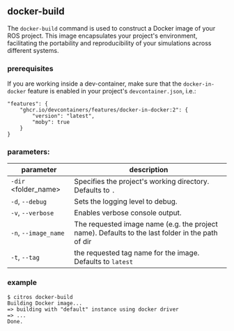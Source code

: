## docker-build
The `docker-build` command is used to construct a Docker image of your ROS project. This image encapsulates your project's environment, facilitating the portability and reproducibility of your simulations across different systems.

### prerequisites
If you are working inside a dev-container, make sure that the `docker-in-docker` feature is enabled in your project's `devcontainer.json`, i.e.:

    "features": {
		"ghcr.io/devcontainers/features/docker-in-docker:2": {
			"version": "latest",
			"moby": true
		}
	}

### parameters:
parameter|description
|--|--|
|`-dir` <folder_name> | Specifies the project's working directory. Defaults to `.`|
|`-d`, `--debug` | Sets the logging level to debug.|
|`-v`, `--verbose` | Enables verbose console output.|
|`-n`, `--image_name` | The requested image name (e.g. the project name). Defaults to the last folder in the path of dir |
|`-t`, `--tag` | the requested tag name for the image. Defaults to `latest`|

### example

    $ citros docker-build
    Building Docker image...
    => building with "default" instance using docker driver
    => ...
    Done.